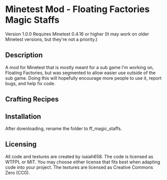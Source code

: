 # Minetest Mod - Floating Factories Magic Staffs

Version 1.0.0
Requires Minetest 0.4.16 or higher
(It may work on older Minetest versions, but they're not a priority.)

## Description
A mod for Minetest that is mostly meant for a sub game I'm working on, Floating Factories, but was segmented to allow easier use outside of the sub game. Doing this will hopefully encourage more people to use it, report bugs, and help fix code.

## Crafting Recipes 


## Installation
After downloading, rename the folder to ff_magic_staffs.

## Licensing
All code and textures are created by isaiah658.
The code is licensed as WTFPL or MIT. You may choose either license that fits best when adapting code into your project.
The textures are licensed as Creative Commons Zero (CC0).
